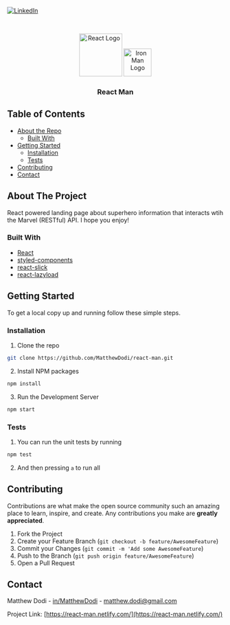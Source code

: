 [![LinkedIn][linkedin-shield]][linkedin-url]

<!-- PROJECT LOGO -->
<br />
<p align="center">
    <img src="https://cdn4.iconfinder.com/data/icons/logos-3/600/React.js_logo-512.png" alt="React Logo" width="100">
    <img src="https://enterpriseengineeringnetwork.org/images/iron-man-logo-png-9.png" alt="Iron Man Logo" width="65">

  <h3 align="center">React Man</h3>
</p>

<!-- TABLE OF CONTENTS -->

## Table of Contents

- [About the Repo](#about-the-project)
  - [Built With](#built-with)
- [Getting Started](#getting-started)
  - [Installation](#installation)
  - [Tests](#tests)
- [Contributing](#contributing)
- [Contact](#contact)

<!-- ABOUT THE PROJECT -->

## About The Project

React powered landing page about superhero information that interacts wtih the Marvel (RESTful) API. I hope you enjoy!

### Built With

- [React](https://reactjs.org/)
- [styled-components](https://www.styled-components.com/)
- [react-slick](https://github.com/akiran/react-slick)
- [react-lazyload](https://github.com/twobin/react-lazyload)

<!-- GETTING STARTED -->

## Getting Started

To get a local copy up and running follow these simple steps.

### Installation

1. Clone the repo

```sh
git clone https://github.com/MatthewDodi/react-man.git
```

2. Install NPM packages

```sh
npm install
```

3. Run the Development Server

```sh
npm start
```

### Tests

1. You can run the unit tests by running

```sh
npm test
```

2. And then pressing `a` to run all

<!-- CONTRIBUTING -->

## Contributing

Contributions are what make the open source community such an amazing place to learn, inspire, and create. Any contributions you make are **greatly appreciated**.

1. Fork the Project
2. Create your Feature Branch (`git checkout -b feature/AwesomeFeature`)
3. Commit your Changes (`git commit -m 'Add some AwesomeFeature`)
4. Push to the Branch (`git push origin feature/AwesomeFeature`)
5. Open a Pull Request

<!-- CONTACT -->

## Contact

Matthew Dodi - [in/MatthewDodi](https://linkedin.com/in/MatthewDodi) - matthew.dodi@gmail.com

Project Link: [https://react-man.netlify.com/](https://react-man.netlify.com/)

<!-- MARKDOWN LINKS & IMAGES -->

[linkedin-shield]: https://img.shields.io/badge/-LinkedIn-black.svg?style=flat-square&logo=linkedin&colorB=555
[linkedin-url]: https://linkedin.com/in/MatthewDodi
